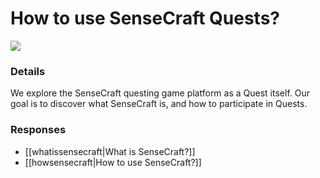# How to use SenseCraft Quests?

![]({static}/images/image013.png)

### Details

We explore the SenseCraft questing game platform as a Quest itself. Our goal is to discover what SenseCraft is, and how to participate in Quests.

### Responses

* [[whatissensecraft|What is SenseCraft?]]  
* [[howsensecraft|How to use SenseCraft?]]  
